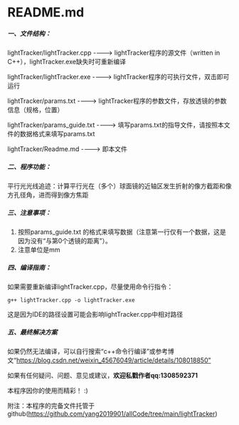 # README.md

##### 一、文件结构：

lightTracker/lightTracker.cpp		---->	lightTracker程序的源文件（written in C++），lightTracker.exe缺失时可重新编译

lightTracker/lightTracker.exe		---->	lightTracker程序的可执行文件，双击即可运行

lightTracker/params.txt				 ---->	lightTracker程序的参数文件，存放透镜的参数信息（规格，位置）

lightTracker/params_guide.txt	 ---->	填写params.txt的指导文件，请按照本文件的数据格式来填写params.txt

lightTracker/Readme.md		   	---->    即本文件

##### 二、程序功能：

平行光光线追迹：计算平行光在（多个）球面镜的近轴区发生折射的像方截距和像方孔径角，进而得到像方焦距

##### 三、注意事项：

1. 按照params_guide.txt 的格式来填写数据（注意第一行仅有一个数据，这是因为没有“与第0个透镜的距离”）。
2. 注意单位是mm

##### 四、编译指南：

如果需要重新编译lightTracker.cpp，尽量使用命令行指令：

`g++ lightTracker.cpp -o lightTracker.exe`

这是因为IDE的路径设置可能会影响lightTracker.cpp中相对路径

##### 五、最终解决方案

如果仍然无法编译，可以自行搜索“c++命令行编译”或参考博文“https://blog.csdn.net/weixin_45676049/article/details/108018850”

如果有任何疑问、问题、意见或建议，**欢迎私戳作者qq:1308592371** 

本程序因你的使用而精彩！ :)

附注：本程序的完备文件托管于github(https://github.com/yang2019901/allCode/tree/main/lightTracker)
